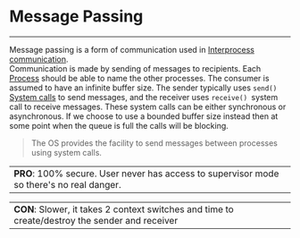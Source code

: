 # Message Passing
<hr>

Message passing is a form of communication used in [Interprocess communication](Interprocess_communication.md).  
Communication is made by  sending of messages to recipients. Each [Process](Process.md) should be able to name the other processes. The consumer is assumed to have an infinite buffer size. The sender typically uses `send()` [System calls](System_calls.md) to send messages, and the receiver uses `receive() `system call to receive messages. These system calls can be either synchronous or asynchronous. If we choose to use a bounded buffer size instead then at some point when the queue is full the calls will be blocking.
>The OS provides the facility to send messages between processes using system calls.

<table><tr><td><b>PRO</b>: 100% secure. User never has access to supervisor mode so there's no real danger.</td></tr></table>
<table><tr><td><b>CON</b>: Slower, it takes 2 context switches and time to create/destroy the sender and receiver</td></tr></table>